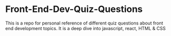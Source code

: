 # Front-End-Dev-Quiz-Questions
This is a repo for personal reference of different quiz questions about front end development topics. It is a deep dive into javascript, react, HTML &amp; CSS
